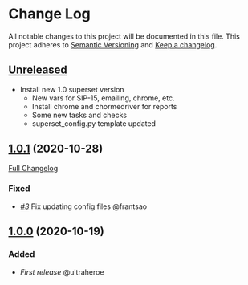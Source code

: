# Change Log
All notable changes to this project will be documented in this file.
This project adheres to [Semantic Versioning](http://semver.org/) and [Keep a changelog](https://github.com/olivierlacan/keep-a-changelog).

## [Unreleased](https://github.com/idealista/superset_role/tree/develop)
- Install new 1.0 superset version
    - New vars for SIP-15, emailing, chrome, etc.
    - Install chrome and chormedriver for reports
    - Some new tasks and checks
    - superset_config.py template updated

## [1.0.1](https://github.com/idealista/superset_role/tree/1.0.0) (2020-10-28)
[Full Changelog](https://github.com/idealista/superset_role/compare/1.0.0...1.0.1)
### Fixed
- *[#3](https://github.com/idealista/superset_role/issues/3)* Fix updating config files @frantsao

## [1.0.0](https://github.com/idealista/superset_role/tree/1.0.0) (2020-10-19)

### Added
- *First release* @ultraheroe
